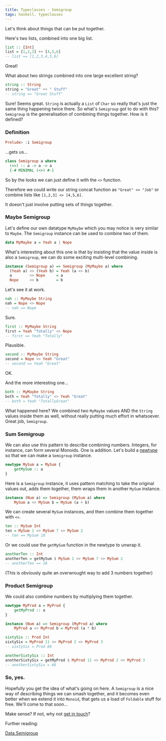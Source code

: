 ```yaml
---
title: Typeclasses - Semigroup
tags: haskell, typeclasses
---
```


Let's think about things that can be put together.

Here's two lists, combined into one big list.

```haskell
list :: [Int]
list = [1,2,3] ++ [4,5,6]
-- list == [1,2,3,4,5,6]
```

Great!

What about two strings combined into one large excellent string?

```haskell
string :: String
string = "Great" ++ " Stuff"
-- string == "Great Stuff"
```

Sure! Seems great. `String` is actually a `List` of `Char` so really that's just the same thing happening twice there. So what's `Semigroup` got to do with this? `Semigroup` is the generalisation of combining things together. How is it defined?

### Definition

```haskell
Prelude> :i Semigroup
```

...gets us...

```haskell
class Semigroup a where
  (<>) :: a -> a -> a
  {-# MINIMAL (<>) #-}
```

So by the looks we can just define it with the `<>` function.

Therefore we could write our string concat function as `"Great" <> "Job"` or combine lists like `[1,2,3] <> [4,5,6]`.

It doesn't just involve putting sets of things together.

### Maybe Semigroup

Let's define our own datatype `MyMaybe` which you may notice is very similar to `Maybe`. The `Semigroup` instance can be used to combine two of them.

```haskell
data MyMaybe a = Yeah a | Nope
```

What's interesting about this one is that by insisting that the value inside is also a `Semigroup`, we can do some exciting multi-level combining.

```haskell
instance (Semigroup a) => Semigroup (MyMaybe a) where
  (Yeah a) <> (Yeah b) = Yeah (a <> b)
  a        <> Nope     = a
  Nope     <> b        = b
```

Let's see it at work.

```haskell
nah :: MyMaybe String
nah = Nope <> Nope
-- nah == Nope
```

Sure.

```haskell
first :: MyMaybe String
first = Yeah "Totally" <> Nope
-- first == Yeah "Totally"
```

Plausible.

```haskell
second :: MyMaybe String
second = Nope <> Yeah "Great"
-- second == Yeah "Great"
```

OK.

And the more interesting one...

```haskell
both :: MyMaybe String
both = Yeah "Totally" <> Yeah "Great"
-- both = Yeah "TotallyGreat"
```

What happened here? We combined two `MyMaybe` values AND the `String` values inside them as well, without really putting much effort in whatsoever. Great job, `Semigroup`.

### Sum Semigroup

We can also use this pattern to describe combining numbers. Integers, for instance, can form several Monoids. One is addition. Let's build a [newtype](./posts/2018-12-19-new-types.markdown) so that we can make a `Semigroup` instance.

```haskell
newtype MySum a = MySum {
    getMySum :: a
}
```

Here is a `Semigroup` instance, it uses pattern matching to take the original values out, adds them together, them wraps them in another `MySum` instance.

```haskell
instance (Num a) => Semigroup (MySum a) where
    MySum a <> MySum b = MySum (a + b)
```

We can create several `MySum` instances, and then combine them together with `<>`.

```haskell
ten :: MySum Int
ten = MySum 1 <> MySum 7 <> MySum 2
-- ten == MySum 10
```

Or we could use the `getMySum` function in the newtype to unwrap it.

```haskell
anotherTen :: Int
anotherTen = getMySum $ MySum 1 <> MySum 7 <> MySum 2
-- anotherTen == 10
```

(This is obviously quite an overwrought way to add 3 numbers together)

### Product Semigroup

We could also combine numbers by multiplying them together.

```haskell
newtype MyProd a = MyProd {
    getMyProd :: a
}
```

```haskell
instance (Num a) => Semigroup (MyProd a) where
    MyProd a <> MyProd b = MyProd (a * b)
```

```haskell
sixtySix :: Prod Int
sixtySix = MyProd 11 <> MyProd 2 <> MyProd 3
-- sixtySix = Prod 66
```

```haskell
anotherSixtySix :: Int
anotherSixtySix = getMyProd $ MyProd 11 <> MyProd 2 <> MyProd 3
-- anotherSixtySix = 66
```

### So, yes.

Hopefully you get the idea of what's going on here. A `Semigroup` is a nice way of describing things we can smash together, and it becomes even better when we extend it into `Monoid`, that gets us a load of `Foldable` stuff for free. We'll come to that soon...

Make sense? If not, why not [get in touch](/contact.html)?

Further reading:

[Data.Semigroup](http://hackage.haskell.org/package/base-4.12.0.0/docs/Data-Semigroup.html)

